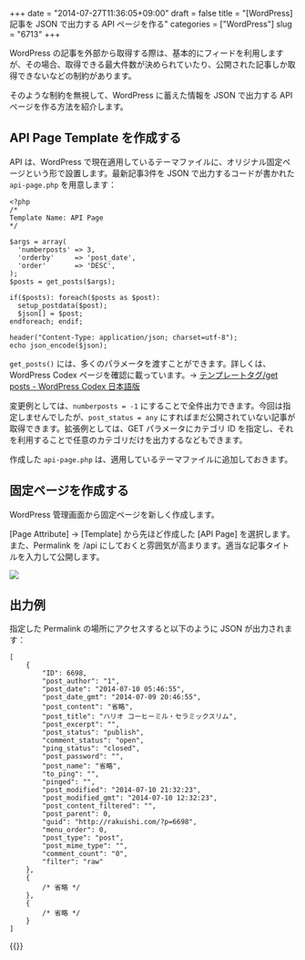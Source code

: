 +++
date = "2014-07-27T11:36:05+09:00"
draft = false
title = "[WordPress] 記事を JSON で出力する API ページを作る"
categories = ["WordPress"]
slug = "6713"
+++

WordPress の記事を外部から取得する際は、基本的にフィードを利用しますが、その場合、取得できる最大件数が決められていたり、公開された記事しか取得できないなどの制約があります。

そのような制約を無視して、WordPress に蓄えた情報を JSON で出力する API ページを作る方法を紹介します。

## API Page Template を作成する

API は、WordPress で現在適用しているテーマファイルに、オリジナル固定ページという形で設置します。最新記事3件を JSON で出力するコードが書かれた `api-page.php` を用意します：

```
<?php
/*
Template Name: API Page
*/

$args = array(
  'numberposts' => 3,
  'orderby'     => 'post_date',
  'order'       => 'DESC',
);
$posts = get_posts($args);

if($posts): foreach($posts as $post):
  setup_postdata($post);
  $json[] = $post;
endforeach; endif;

header("Content-Type: application/json; charset=utf-8");
echo json_encode($json);
```

`get_posts()` には、多くのパラメータを渡すことができます。詳しくは、WordPress Codex ページを確認に載っています。&rarr; [テンプレートタグ/get posts - WordPress Codex 日本語版](http://wpdocs.sourceforge.jp/%E3%83%86%E3%83%B3%E3%83%97%E3%83%AC%E3%83%BC%E3%83%88%E3%82%BF%E3%82%B0/get_posts)

変更例としては、`numberposts = -1` にすることで全件出力できます。今回は指定しませんでしたが、`post_status = any` にすればまだ公開されていない記事が取得できます。拡張例としては、GET パラメータにカテゴリ ID を指定し、それを利用することで任意のカテゴリだけを出力するなどもできます。

作成した `api-page.php` は、適用しているテーマファイルに追加しておきます。

## 固定ページを作成する

WordPress 管理画面から固定ページを新しく作成します。

[Page Attribute] → [Template] から先ほど作成した [API Page] を選択します。また、Permalink を /api にしておくと雰囲気が高まります。適当な記事タイトルを入力して公開します。

![](/images/2014/07/6713_1.png)

## 出力例

指定した Permalink の場所にアクセスすると以下のように JSON が出力されます：

```
[
    {
        "ID": 6698,
        "post_author": "1",
        "post_date": "2014-07-10 05:46:55",
        "post_date_gmt": "2014-07-09 20:46:55",
        "post_content": "省略",
        "post_title": "ハリオ コーヒーミル・セラミックスリム",
        "post_excerpt": "",
        "post_status": "publish",
        "comment_status": "open",
        "ping_status": "closed",
        "post_password": "",
        "post_name": "省略",
        "to_ping": "",
        "pinged": "",
        "post_modified": "2014-07-10 21:32:23",
        "post_modified_gmt": "2014-07-10 12:32:23",
        "post_content_filtered": "",
        "post_parent": 0,
        "guid": "http://rakuishi.com/?p=6698",
        "menu_order": 0,
        "post_type": "post",
        "post_mime_type": "",
        "comment_count": "0",
        "filter": "raw"
    },
    {
        /* 省略 */
    },
    {
        /* 省略 */
    }
]
```

{{<amazon id="4797373520" title="サイトの拡張性を飛躍的に高める WordPressプラグイン開発のバイブル" src="http://ecx.images-amazon.com/images/I/51CKENT4umL._SL160_.jpg">}}
